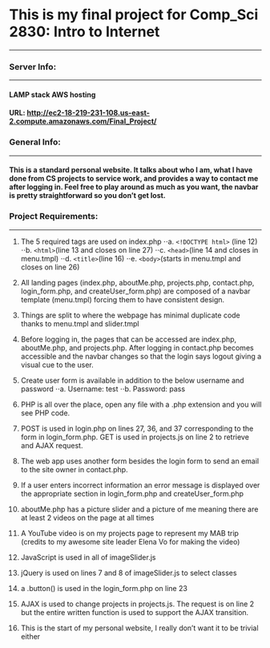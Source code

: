 # This is my final project for Comp_Sci 2830: Intro to Internet
----------------------------------------------------------------
### Server Info:
--------------------
#### LAMP stack AWS hosting
#### URL: http://ec2-18-219-231-108.us-east-2.compute.amazonaws.com/Final_Project/

### General Info:
--------------------
#### This is a standard personal website. It talks about who I am, what I have done from CS projects to service work, and provides a way to contact me after logging in. Feel free to play around as much as you want, the navbar is pretty straightforward so you don’t get lost. 

### Project Requirements:
---------------------------
1.	The 5 required tags are used on index.php 
    ⋅⋅a.	```<!DOCTYPE html>``` (line 12)
    ⋅⋅b.	```<html>```(line 13 and closes on line 27)
    ⋅⋅c.	```<head>```(line 14 and closes in menu.tmpl)
    ⋅⋅d.	```<title>```(line 16)
    ⋅⋅e.	```<body>```(starts in menu.tmpl and closes on line 26)

2.	All landing pages (index.php, aboutMe.php, projects.php, contact.php, login_form.php, and createUser_form.php) are composed of a navbar template (menu.tmpl) forcing them to have consistent design.

3.	Things are split to where the webpage has minimal duplicate code thanks to menu.tmpl and slider.tmpl

4.	Before logging in, the pages that can be accessed are index.php, aboutMe.php, and projects.php. After logging in contact.php becomes accessible and the navbar changes so that the login says logout giving a visual cue to the user.

5.	Create user form is available in addition to the below username and password
    ⋅⋅a.	Username: test
    ⋅⋅b.	Password: pass

6.	PHP is all over the place, open any file with a .php extension and you will see PHP code.

7.	POST is used in login.php on lines 27, 36, and 37 corresponding to the form in login_form.php. GET is used in projects.js on line 2 to retrieve and AJAX request.

8.	The web app uses another form besides the login form to send an email to the site owner in contact.php.

9.	If a user enters incorrect information an error message is displayed over the appropriate section in login_form.php and createUser_form.php

10.	aboutMe.php has a picture slider and a picture of me meaning there are at least 2 videos on the page at all times 

11.	A YouTube video is on my projects page to represent my MAB trip (credits to my awesome site leader Elena Vo for making the video)

12.	JavaScript is used in all of imageSlider.js

13.	jQuery is used on lines 7 and 8 of imageSlider.js to select classes

14.	a .button() is used in the login_form.php on line 23

15.	AJAX is used to change projects in projects.js. The request is on line 2 but the entire written function is used to support the AJAX transition. 

16.	This is the start of my personal website, I really don’t want it to be trivial either

